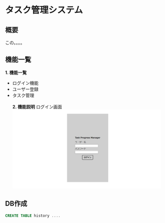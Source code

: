 # タスク管理システム
## 概要
 この。。。。

## 機能一覧
 **1. 機能一覧**
  - ログイン機能
  - ユーザー登録
  - タスク管理
<br><br>
 **2. 機能説明**
 ログイン画面
 ![ログイン画面](src/main/resources/static/img/loginpage.png)
 
## DB作成
```sql
CREATE TABLE history ....
```

